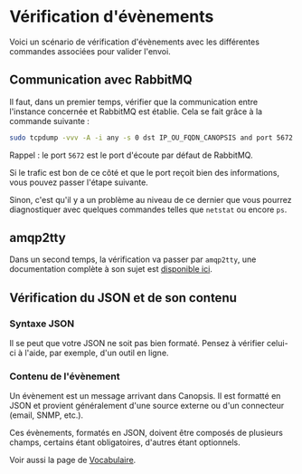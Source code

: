 # Vérification d'évènements

Voici un scénario de vérification d'évènements avec les différentes commandes associées pour valider l'envoi.

## Communication avec RabbitMQ

Il faut, dans un premier temps, vérifier que la communication entre l'instance concernée et RabbitMQ est établie. Cela se fait grâce à la commande suivante :

```sh
sudo tcpdump -vvv -A -i any -s 0 dst IP_OU_FQDN_CANOPSIS and port 5672
```

Rappel : le port `5672` est le port d'écoute par défaut de RabbitMQ.

Si le trafic est bon de ce côté et que le port reçoit bien des informations, vous pouvez passer l'étape suivante.

Sinon, c'est qu'il y a un problème au niveau de ce dernier que vous pourrez diagnostiquer avec quelques commandes telles que `netstat` ou encore `ps`.

## amqp2tty

Dans un second temps, la vérification va passer par `amqp2tty`, une documentation complète à son sujet est [disponible ici](../amqp2tty/index.md).  

## Vérification du JSON et de son contenu

### Syntaxe JSON 

Il se peut que votre JSON ne soit pas bien formaté. Pensez à vérifier celui-ci à l'aide, par exemple, d'un outil en ligne.

### Contenu de l'évènement

Un évènement est un message arrivant dans Canopsis. Il est formatté en JSON et provient généralement d'une source externe ou d'un connecteur (email, SNMP, etc.).

Ces évènements, formatés en JSON, doivent être composés de plusieurs champs, certains étant obligatoires, d'autres étant optionnels.

Voir aussi la page de [Vocabulaire](../../guide-utilisation/vocabulaire/index.md).
